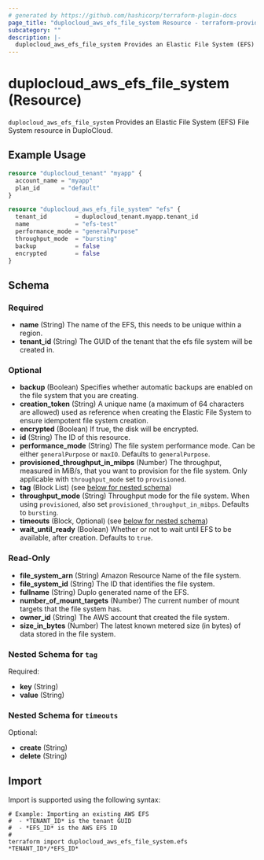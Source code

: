 ```yaml
---
# generated by https://github.com/hashicorp/terraform-plugin-docs
page_title: "duplocloud_aws_efs_file_system Resource - terraform-provider-duplocloud"
subcategory: ""
description: |-
  duplocloud_aws_efs_file_system Provides an Elastic File System (EFS) File System resource in DuploCloud.
---
```


# duplocloud_aws_efs_file_system (Resource)

`duplocloud_aws_efs_file_system` Provides an Elastic File System (EFS) File System resource in DuploCloud.

## Example Usage

```terraform
resource "duplocloud_tenant" "myapp" {
  account_name = "myapp"
  plan_id      = "default"
}

resource "duplocloud_aws_efs_file_system" "efs" {
  tenant_id        = duplocloud_tenant.myapp.tenant_id
  name             = "efs-test"
  performance_mode = "generalPurpose"
  throughput_mode  = "bursting"
  backup           = false
  encrypted        = false
}
```

<!-- schema generated by tfplugindocs -->
## Schema

### Required

- **name** (String) The name of the EFS, this needs to be unique within a region.
- **tenant_id** (String) The GUID of the tenant that the efs file system will be created in.

### Optional

- **backup** (Boolean) Specifies whether automatic backups are enabled on the file system that you are creating.
- **creation_token** (String) A unique name (a maximum of 64 characters are allowed) used as reference when creating the Elastic File System to ensure idempotent file system creation.
- **encrypted** (Boolean) If true, the disk will be encrypted.
- **id** (String) The ID of this resource.
- **performance_mode** (String) The file system performance mode. Can be either `generalPurpose` or `maxIO`. Defaults to `generalPurpose`.
- **provisioned_throughput_in_mibps** (Number) The throughput, measured in MiB/s, that you want to provision for the file system. Only applicable with `throughput_mode` set to `provisioned`.
- **tag** (Block List) (see [below for nested schema](#nestedblock--tag))
- **throughput_mode** (String) Throughput mode for the file system. When using `provisioned`, also set `provisioned_throughput_in_mibps`. Defaults to `bursting`.
- **timeouts** (Block, Optional) (see [below for nested schema](#nestedblock--timeouts))
- **wait_until_ready** (Boolean) Whether or not to wait until EFS to be available, after creation. Defaults to `true`.

### Read-Only

- **file_system_arn** (String) Amazon Resource Name of the file system.
- **file_system_id** (String) The ID that identifies the file system.
- **fullname** (String) Duplo generated name of the EFS.
- **number_of_mount_targets** (Number) The current number of mount targets that the file system has.
- **owner_id** (String) The AWS account that created the file system.
- **size_in_bytes** (Number) The latest known metered size (in bytes) of data stored in the file system.

<a id="nestedblock--tag"></a>
### Nested Schema for `tag`

Required:

- **key** (String)
- **value** (String)


<a id="nestedblock--timeouts"></a>
### Nested Schema for `timeouts`

Optional:

- **create** (String)
- **delete** (String)

## Import

Import is supported using the following syntax:

```shell
# Example: Importing an existing AWS EFS
#  - *TENANT_ID* is the tenant GUID
#  - *EFS_ID* is the AWS EFS ID
#
terraform import duplocloud_aws_efs_file_system.efs *TENANT_ID*/*EFS_ID*
```
